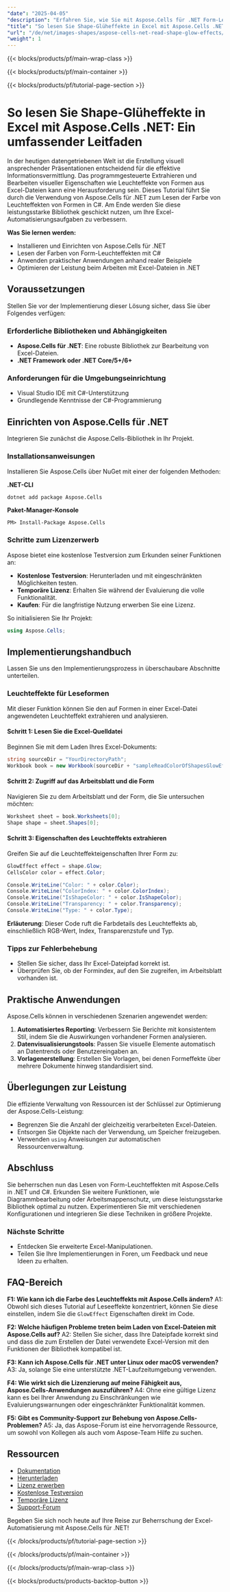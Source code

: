 ```yaml
---
"date": "2025-04-05"
"description": "Erfahren Sie, wie Sie mit Aspose.Cells für .NET Form-Leuchteffekte in Excel lesen. Meistern Sie die programmgesteuerte Bearbeitung visueller Eigenschaften mit diesem ausführlichen C#-Tutorial."
"title": "So lesen Sie Shape-Glüheffekte in Excel mit Aspose.Cells .NET – Ein umfassender Leitfaden"
"url": "/de/net/images-shapes/aspose-cells-net-read-shape-glow-effects/"
"weight": 1
---
```


{{< blocks/products/pf/main-wrap-class >}}

{{< blocks/products/pf/main-container >}}

{{< blocks/products/pf/tutorial-page-section >}}


# So lesen Sie Shape-Glüheffekte in Excel mit Aspose.Cells .NET: Ein umfassender Leitfaden

In der heutigen datengetriebenen Welt ist die Erstellung visuell ansprechender Präsentationen entscheidend für die effektive Informationsvermittlung. Das programmgesteuerte Extrahieren und Bearbeiten visueller Eigenschaften wie Leuchteffekte von Formen aus Excel-Dateien kann eine Herausforderung sein. Dieses Tutorial führt Sie durch die Verwendung von Aspose.Cells für .NET zum Lesen der Farbe von Leuchteffekten von Formen in C#. Am Ende werden Sie diese leistungsstarke Bibliothek geschickt nutzen, um Ihre Excel-Automatisierungsaufgaben zu verbessern.

**Was Sie lernen werden:**
- Installieren und Einrichten von Aspose.Cells für .NET
- Lesen der Farben von Form-Leuchteffekten mit C#
- Anwenden praktischer Anwendungen anhand realer Beispiele
- Optimieren der Leistung beim Arbeiten mit Excel-Dateien in .NET

## Voraussetzungen
Stellen Sie vor der Implementierung dieser Lösung sicher, dass Sie über Folgendes verfügen:

### Erforderliche Bibliotheken und Abhängigkeiten
- **Aspose.Cells für .NET**: Eine robuste Bibliothek zur Bearbeitung von Excel-Dateien.
- **.NET Framework oder .NET Core/5+/6+**

### Anforderungen für die Umgebungseinrichtung
- Visual Studio IDE mit C#-Unterstützung
- Grundlegende Kenntnisse der C#-Programmierung

## Einrichten von Aspose.Cells für .NET
Integrieren Sie zunächst die Aspose.Cells-Bibliothek in Ihr Projekt.

### Installationsanweisungen
Installieren Sie Aspose.Cells über NuGet mit einer der folgenden Methoden:

**.NET-CLI**
```bash
dotnet add package Aspose.Cells
```

**Paket-Manager-Konsole**
```plaintext
PM> Install-Package Aspose.Cells
```

### Schritte zum Lizenzerwerb
Aspose bietet eine kostenlose Testversion zum Erkunden seiner Funktionen an:
- **Kostenlose Testversion**: Herunterladen und mit eingeschränkten Möglichkeiten testen.
- **Temporäre Lizenz**: Erhalten Sie während der Evaluierung die volle Funktionalität.
- **Kaufen**: Für die langfristige Nutzung erwerben Sie eine Lizenz.

So initialisieren Sie Ihr Projekt:
```csharp
using Aspose.Cells;
```

## Implementierungshandbuch
Lassen Sie uns den Implementierungsprozess in überschaubare Abschnitte unterteilen.

### Leuchteffekte für Leseformen
Mit dieser Funktion können Sie den auf Formen in einer Excel-Datei angewendeten Leuchteffekt extrahieren und analysieren. 

#### Schritt 1: Lesen Sie die Excel-Quelldatei
Beginnen Sie mit dem Laden Ihres Excel-Dokuments:
```csharp
string sourceDir = "YourDirectoryPath";
Workbook book = new Workbook(sourceDir + "sampleReadColorOfShapesGlowEffect.xlsx");
```

#### Schritt 2: Zugriff auf das Arbeitsblatt und die Form
Navigieren Sie zu dem Arbeitsblatt und der Form, die Sie untersuchen möchten:
```csharp
Worksheet sheet = book.Worksheets[0];
Shape shape = sheet.Shapes[0];
```

#### Schritt 3: Eigenschaften des Leuchteffekts extrahieren
Greifen Sie auf die Leuchteffekteigenschaften Ihrer Form zu:
```csharp
GlowEffect effect = shape.Glow;
CellsColor color = effect.Color;

Console.WriteLine("Color: " + color.Color);
Console.WriteLine("ColorIndex: " + color.ColorIndex);
Console.WriteLine("IsShapeColor: " + color.IsShapeColor);
Console.WriteLine("Transparency: " + color.Transparency);
Console.WriteLine("Type: " + color.Type);
```

**Erläuterung**: Dieser Code ruft die Farbdetails des Leuchteffekts ab, einschließlich RGB-Wert, Index, Transparenzstufe und Typ.

### Tipps zur Fehlerbehebung
- Stellen Sie sicher, dass Ihr Excel-Dateipfad korrekt ist.
- Überprüfen Sie, ob der Formindex, auf den Sie zugreifen, im Arbeitsblatt vorhanden ist.

## Praktische Anwendungen
Aspose.Cells können in verschiedenen Szenarien angewendet werden:
1. **Automatisiertes Reporting**: Verbessern Sie Berichte mit konsistentem Stil, indem Sie die Auswirkungen vorhandener Formen analysieren.
2. **Datenvisualisierungstools**: Passen Sie visuelle Elemente automatisch an Datentrends oder Benutzereingaben an.
3. **Vorlagenerstellung**: Erstellen Sie Vorlagen, bei denen Formeffekte über mehrere Dokumente hinweg standardisiert sind.

## Überlegungen zur Leistung
Die effiziente Verwaltung von Ressourcen ist der Schlüssel zur Optimierung der Aspose.Cells-Leistung:
- Begrenzen Sie die Anzahl der gleichzeitig verarbeiteten Excel-Dateien.
- Entsorgen Sie Objekte nach der Verwendung, um Speicher freizugeben.
- Verwenden `using` Anweisungen zur automatischen Ressourcenverwaltung.

## Abschluss
Sie beherrschen nun das Lesen von Form-Leuchteffekten mit Aspose.Cells in .NET und C#. Erkunden Sie weitere Funktionen, wie Diagrammbearbeitung oder Arbeitsmappenschutz, um diese leistungsstarke Bibliothek optimal zu nutzen. Experimentieren Sie mit verschiedenen Konfigurationen und integrieren Sie diese Techniken in größere Projekte.

### Nächste Schritte
- Entdecken Sie erweiterte Excel-Manipulationen.
- Teilen Sie Ihre Implementierungen in Foren, um Feedback und neue Ideen zu erhalten.

## FAQ-Bereich
**F1: Wie kann ich die Farbe des Leuchteffekts mit Aspose.Cells ändern?**
A1: Obwohl sich dieses Tutorial auf Leseeffekte konzentriert, können Sie diese einstellen, indem Sie die `GlowEffect` Eigenschaften direkt im Code.

**F2: Welche häufigen Probleme treten beim Laden von Excel-Dateien mit Aspose.Cells auf?**
A2: Stellen Sie sicher, dass Ihre Dateipfade korrekt sind und dass die zum Erstellen der Datei verwendete Excel-Version mit den Funktionen der Bibliothek kompatibel ist.

**F3: Kann ich Aspose.Cells für .NET unter Linux oder macOS verwenden?**
A3: Ja, solange Sie eine unterstützte .NET-Laufzeitumgebung verwenden.

**F4: Wie wirkt sich die Lizenzierung auf meine Fähigkeit aus, Aspose.Cells-Anwendungen auszuführen?**
A4: Ohne eine gültige Lizenz kann es bei Ihrer Anwendung zu Einschränkungen wie Evaluierungswarnungen oder eingeschränkter Funktionalität kommen.

**F5: Gibt es Community-Support zur Behebung von Aspose.Cells-Problemen?**
A5: Ja, das Aspose-Forum ist eine hervorragende Ressource, um sowohl von Kollegen als auch vom Aspose-Team Hilfe zu suchen.

## Ressourcen
- [Dokumentation](https://reference.aspose.com/cells/net/)
- [Herunterladen](https://releases.aspose.com/cells/net/)
- [Lizenz erwerben](https://purchase.aspose.com/buy)
- [Kostenlose Testversion](https://releases.aspose.com/cells/net/)
- [Temporäre Lizenz](https://purchase.aspose.com/temporary-license/)
- [Support-Forum](https://forum.aspose.com/c/cells/9)

Begeben Sie sich noch heute auf Ihre Reise zur Beherrschung der Excel-Automatisierung mit Aspose.Cells für .NET!


{{< /blocks/products/pf/tutorial-page-section >}}

{{< /blocks/products/pf/main-container >}}

{{< /blocks/products/pf/main-wrap-class >}}

{{< blocks/products/products-backtop-button >}}